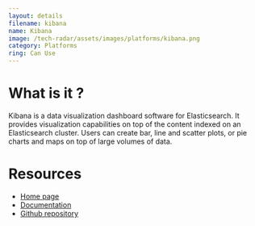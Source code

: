 ```yaml
---
layout: details
filename: kibana
name: Kibana
image: /tech-radar/assets/images/platforms/kibana.png 
category: Platforms
ring: Can Use
---
```


# What is it ?
Kibana is a data visualization dashboard software for Elasticsearch. It provides visualization capabilities on top of the content indexed on an Elasticsearch cluster. Users can create bar, line and scatter plots, or pie charts and maps on top of large volumes of data.



# Resources
- [Home page](https://www.elastic.co/kibana)
- [Documentation](https://www.elastic.co/guide/en/kibana/current/index.html)
- [Github repository](https://github.com/elastic/kibana)

